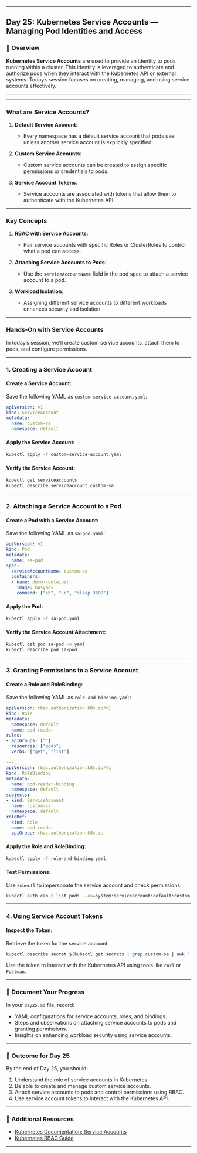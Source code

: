 ﻿---

## Day 25: Kubernetes Service Accounts — Managing Pod Identities and Access

### 📘 Overview

**Kubernetes Service Accounts** are used to provide an identity to pods running within a cluster. This identity is leveraged to authenticate and authorize pods when they interact with the Kubernetes API or external systems. Today’s session focuses on creating, managing, and using service accounts effectively.

---


---

### What are Service Accounts?

1. **Default Service Account**:
   - Every namespace has a default service account that pods use unless another service account is explicitly specified.

2. **Custom Service Accounts**:
   - Custom service accounts can be created to assign specific permissions or credentials to pods.

3. **Service Account Tokens**:
   - Service accounts are associated with tokens that allow them to authenticate with the Kubernetes API.

---

### Key Concepts

1. **RBAC with Service Accounts**:
   - Pair service accounts with specific Roles or ClusterRoles to control what a pod can access.

2. **Attaching Service Accounts to Pods**:
   - Use the `serviceAccountName` field in the pod spec to attach a service account to a pod.

3. **Workload Isolation**:
   - Assigning different service accounts to different workloads enhances security and isolation.

---


### Hands-On with Service Accounts

In today’s session, we’ll create custom service accounts, attach them to pods, and configure permissions.

---

### 1. Creating a Service Account

#### Create a Service Account:
Save the following YAML as `custom-service-account.yaml`:

```yaml
apiVersion: v1
kind: ServiceAccount
metadata:
  name: custom-sa
  namespace: default
```

#### Apply the Service Account:
```bash
kubectl apply -f custom-service-account.yaml
```

#### Verify the Service Account:
```bash
kubectl get serviceaccounts
kubectl describe serviceaccount custom-sa
```

---

### 2. Attaching a Service Account to a Pod

#### Create a Pod with a Service Account:
Save the following YAML as `sa-pod.yaml`:

```yaml
apiVersion: v1
kind: Pod
metadata:
  name: sa-pod
spec:
  serviceAccountName: custom-sa
  containers:
  - name: demo-container
    image: busybox
    command: ["sh", "-c", "sleep 3600"]
```

#### Apply the Pod:
```bash
kubectl apply -f sa-pod.yaml
```

#### Verify the Service Account Attachment:
```bash
kubectl get pod sa-pod -o yaml
kubectl describe pod sa-pod
```

---

### 3. Granting Permissions to a Service Account

#### Create a Role and RoleBinding:
Save the following YAML as `role-and-binding.yaml`:

```yaml
apiVersion: rbac.authorization.k8s.io/v1
kind: Role
metadata:
  namespace: default
  name: pod-reader
rules:
- apiGroups: [""]
  resources: ["pods"]
  verbs: ["get", "list"]

---
apiVersion: rbac.authorization.k8s.io/v1
kind: RoleBinding
metadata:
  name: pod-reader-binding
  namespace: default
subjects:
- kind: ServiceAccount
  name: custom-sa
  namespace: default
roleRef:
  kind: Role
  name: pod-reader
  apiGroup: rbac.authorization.k8s.io
```

#### Apply the Role and RoleBinding:
```bash
kubectl apply -f role-and-binding.yaml
```

#### Test Permissions:
Use `kubectl` to impersonate the service account and check permissions:

```bash
kubectl auth can-i list pods --as=system:serviceaccount:default:custom-sa
```

---

### 4. Using Service Account Tokens

#### Inspect the Token:
Retrieve the token for the service account:

```bash
kubectl describe secret $(kubectl get secrets | grep custom-sa | awk '{print $1}')
```

Use the token to interact with the Kubernetes API using tools like `curl` or `Postman`.

---

### 📝 Document Your Progress

In your `day25.md` file, record:
- YAML configurations for service accounts, roles, and bindings.
- Steps and observations on attaching service accounts to pods and granting permissions.
- Insights on enhancing workload security using service accounts.

---

### 🎯 Outcome for Day 25

By the end of Day 25, you should:
1. Understand the role of service accounts in Kubernetes.
2. Be able to create and manage custom service accounts.
3. Attach service accounts to pods and control permissions using RBAC.
4. Use service account tokens to interact with the Kubernetes API.

---

### 🔗 Additional Resources

- [Kubernetes Documentation: Service Accounts](https://kubernetes.io/docs/tasks/configure-pod-container/configure-service-account/)
- [Kubernetes RBAC Guide](https://kubernetes.io/docs/reference/access-authn-authz/rbac/)

---